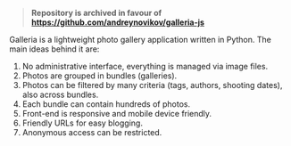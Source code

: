 > **Repository is archived in favour of https://github.com/andreynovikov/galleria-js**

Galleria is a lightweight photo gallery application written in Python. The main ideas behind it are:

1. No administrative interface, everything is managed via image files.
2. Photos are grouped in bundles (galleries).
3. Photos can be filtered by many criteria (tags, authors, shooting dates), also across bundles.
4. Each bundle can contain hundreds of photos.
5. Front-end is responsive and mobile device friendly.
6. Friendly URLs for easy blogging.
7. Anonymous access can be restricted.
